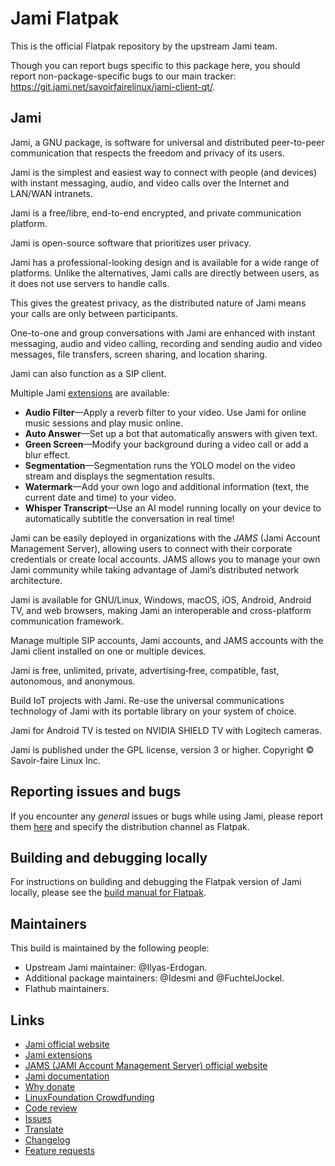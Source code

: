 # Jami Flatpak

This is the official Flatpak repository by the upstream Jami team.

Though you can report bugs specific to this package here, you should report non-package-specific bugs to our main tracker: https://git.jami.net/savoirfairelinux/jami-client-qt/.

## Jami

Jami, a GNU package, is software for universal and distributed peer-to-peer communication that respects the freedom and privacy of its users.

Jami is the simplest and easiest way to connect with people (and devices) with instant messaging, audio, and video calls over the Internet and LAN/WAN intranets.

Jami is a free/libre, end-to-end encrypted, and private communication platform.

Jami is open-source software that prioritizes user privacy.

Jami has a professional-looking design and is available for a wide range of platforms. Unlike the alternatives, Jami calls are directly between users, as it does not use servers to handle calls.

This gives the greatest privacy, as the distributed nature of Jami means your calls are only between participants.

One-to-one and group conversations with Jami are enhanced with instant messaging, audio and video calling, recording and sending audio and video messages, file transfers, screen sharing, and location sharing.

Jami can also function as a SIP client.

Multiple Jami [extensions](https://jami.net/extensions/) are available:
* **Audio Filter**—Apply a reverb filter to your video. Use Jami for online music sessions and play music online.
* **Auto Answer**—Set up a bot that automatically answers with given text.
* **Green Screen**—Modify your background during a video call or add a blur effect.
* **Segmentation**—Segmentation runs the YOLO model on the video stream and displays the segmentation results.
* **Watermark**—Add your own logo and additional information (text, the current date and time) to your video.
* **Whisper Transcript**—Use an AI model running locally on your device to automatically subtitle the conversation in real time!

Jami can be easily deployed in organizations with the _JAMS_ (Jami Account Management Server), allowing users to connect with their corporate credentials or create local accounts. JAMS allows you to manage your own Jami community while taking advantage of Jami’s distributed network architecture.

Jami is available for GNU/Linux, Windows, macOS, iOS, Android, Android TV, and web browsers, making Jami an interoperable and cross-platform communication framework.

Manage multiple SIP accounts, Jami accounts, and JAMS accounts with the Jami client installed on one or multiple devices.

Jami is free, unlimited, private, advertising‑free, compatible, fast, autonomous, and anonymous.

Build IoT projects with Jami. Re-use the universal communications technology of Jami with its portable library on your system of choice.

Jami for Android TV is tested on NVIDIA SHIELD TV with Logitech cameras.

Jami is published under the GPL license, version 3 or higher. Copyright © Savoir-faire Linux Inc.

## Reporting issues and bugs
If you encounter any _general_ issues or bugs while using Jami, please report them [here](https://git.jami.net/savoirfairelinux/jami-client-qt/-/issues/new) and specify the distribution channel as Flatpak.

## Building and debugging locally
For instructions on building and debugging the Flatpak version of Jami locally, please see the [build manual for Flatpak](https://docs.jami.net/build/building-for-flatpak.html).

## Maintainers
This build is maintained by the following people:

* Upstream Jami maintainer: @Ilyas-Erdogan.
* Additional package maintainers: @Idesmi and @FuchtelJockel.
* Flathub maintainers.

## Links

* [Jami official website](https://jami.net/)
* [Jami extensions](https://jami.net/extensions/)
* [JAMS (JAMI Account Management Server) official website](https://jami.biz/)
* [Jami documentation](https://docs.jami.net/)
* [Why donate](https://jami.net/whydonate/)
* [LinuxFoundation Crowdfunding](https://crowdfunding.lfx.linuxfoundation.org/projects/jami-a-gnu-package)
* [Code review](https://review.jami.net/q/status:open)
* [Issues](https://git.jami.net/groups/savoirfairelinux/-/issues/?sort=updated_desc&state=opened&first_page_size=20)
* [Translate](https://explore.transifex.com/savoirfairelinux/)
* [Changelog](https://git.jami.net/savoirfairelinux/jami-client-qt/-/wikis/Changelog)
* [Feature requests](https://docs.jami.net/developer/feature-requests.html)
